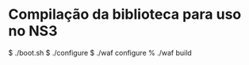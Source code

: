# Compilação da biblioteca para uso no NS3

  $ ./boot.sh
  $ ./configure
  $ ./waf configure
  % ./waf build
